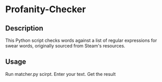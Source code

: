# Profanity-Checker

## Description
This Python script checks words against a list of regular expressions for swear words, originally sourced from Steam's resources.

## Usage
Run matcher.py scirpt. Enter your text. Get the result
